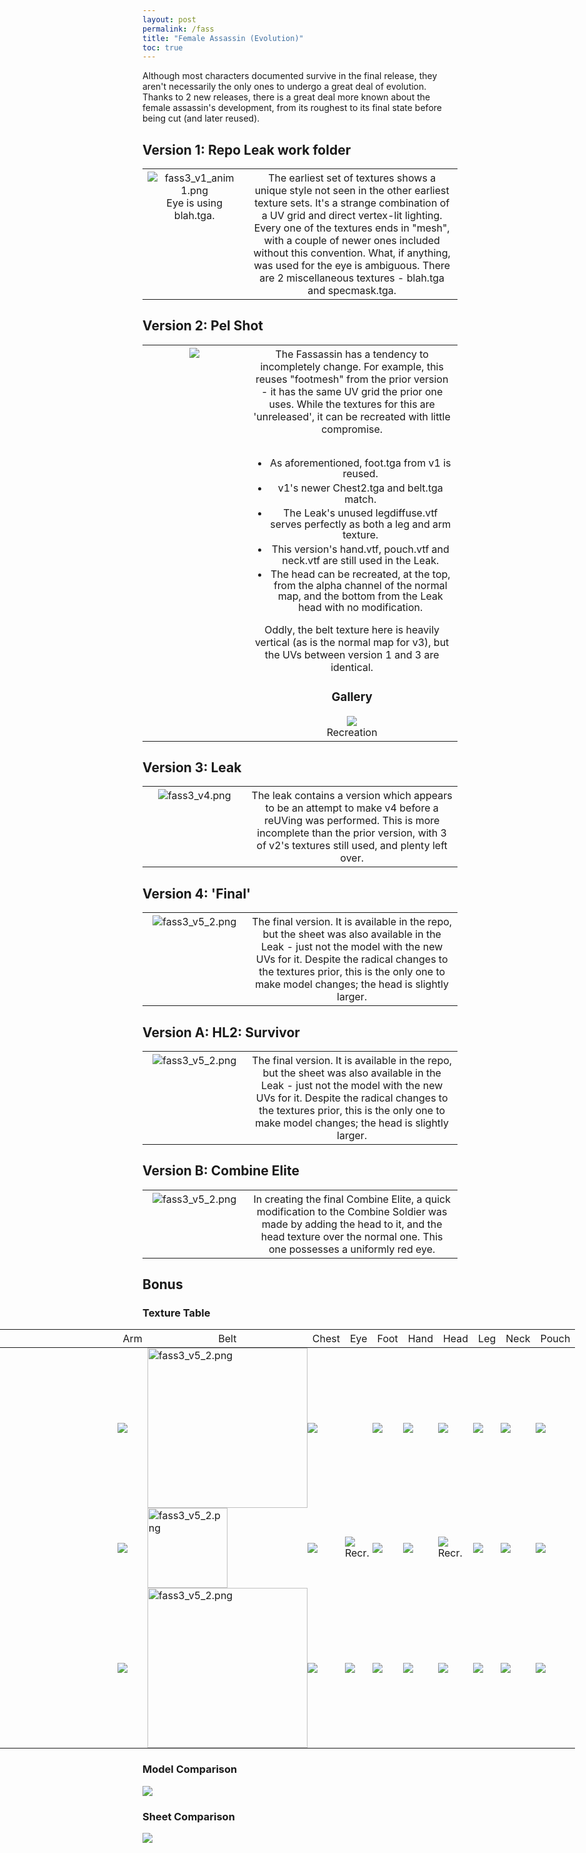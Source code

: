 ```yaml
---
layout: post
permalink: /fass
title: "Female Assassin (Evolution)"
toc: true
---
```

<style>
table li
{
  margin-top:5px;
  line-height:110%;
}
th {
      font-weight: 400;
}
table tr th:first-of-type
{
  width:33%;
  vertical-align:top;
}
img
{
  max-height:500px;
}
.textable
{
  margin-left:-400px;
  min-width:1600px;
}
.textable table td
{
  padding:0px;  
}
</style>

Although most characters documented survive in the final release, they aren't necessarily the only ones to undergo a great deal of evolution. Thanks to 2 new releases, there is a great deal more known about the female assassin's development, from its roughest to its final state before being cut (and later reused). 

## Version 1: Repo Leak work folder
<table>  
  <tr>  
    <th>
    <img alt="fass3_v1_anim 1.png"  src="assets/fass3_v1_anim%201.png"><br>Eye is using blah.tga.
    </th>
    <th style="vertical-align:top;">
    The earliest set of textures shows a unique style not seen in the other earliest texture sets. It's a strange combination of a UV grid and direct vertex-lit lighting. Every one of the textures ends in "mesh", with a couple of newer ones included without this convention. What, if anything, was used for the eye is ambiguous. There are 2 miscellaneous textures - blah.tga and specmask.tga. 
    </th>
  </tr>
</table>

## Version 2: Pel Shot
<table>  
  <tr>  
    <th>
    <img  src="assets/pel_assassin.png">
    </th>
    <th> 
    The Fassassin has a tendency to incompletely change. For example, this reuses "footmesh" from the prior version - it has the same UV grid the prior one uses. While the textures for this are 'unreleased', it can be recreated with little compromise.<br><br>
    <ul>  
      <li>As aforementioned, foot.tga from v1 is reused.</li>
      <li>v1's newer Chest2.tga and belt.tga match.</li>
      <li>The Leak's unused legdiffuse.vtf serves perfectly as both a leg and arm texture.</li>
      <li>This version's hand.vtf, pouch.vtf and neck.vtf are still used in the Leak.</li>  
      <li>The head can be recreated, at the top, from the alpha channel of the normal map, and the bottom from the Leak head with no modification.</li>
    </ul>
    Oddly, the belt texture here is heavily vertical (as is the normal map for v3), but the UVs between version 1 and 3 are identical.
    <h3>Gallery</h3>
      <img  src="assets/fass3_v3.png"><br>Recreation
    </th>
  </tr>
</table>

## Version 3: Leak
<table>  
  <tr>  
    <th>
    <img alt="fass3_v4.png"  src="assets/fass3_v4.png">
    </th>
    <th style="vertical-align:top;">
    The leak contains a version which appears to be an attempt to make v4 before a reUVing was performed. This is more incomplete than the prior version, with 3 of v2's textures still used, and plenty left over. 
    </th>
  </tr>
</table>

## Version 4: 'Final'
<table>  
  <tr>  
    <th>
    <img alt="fass3_v5_2.png"  src="assets/fass3_v5_2.png">
    </th>
    <th style="vertical-align:top;">
    The final version. It is available in the repo, but the sheet was also available in the Leak - just not the model with the new UVs for it. Despite the radical changes to the textures prior, this is the only one to make model changes; the head is slightly larger.
    </th>
  </tr>
</table>

## Version A: HL2: Survivor
<table>  
  <tr>  
    <th>
      <img alt="fass3_v5_2.png"  src="assets/fass3_v6_1.png">
    </th>
    <th style="vertical-align:top;">
      The final version. It is available in the repo, but the sheet was also available in the Leak - just not the model with the new UVs for it. Despite the radical changes to the textures prior, this is the only one to make model changes; the head is slightly larger.
    </th>
  </tr>
</table>

## Version B: Combine Elite
<table>  
  <tr>  
    <th>
      <img alt="fass3_v5_2.png"  src="assets/fass_vb.png">
    </th>
    <th style="vertical-align:top;">
      In creating the final Combine Elite, a quick modification to the Combine Soldier was made by adding the head to it, and the head texture over the normal one. This one possesses a uniformly red eye.
    </th>
  </tr>
</table>

## Bonus

### Texture Table

<div class="textable">
<table>
<thead>
<tr class="header">
<th> </th>
<th>Arm</th>
<th>Belt</th>
<th>Chest</th>
<th>Eye</th>
<th>Foot</th>
<th>Hand</th>
<th>Head</th>
<th>Leg</th>
<th>Neck</th>
<th>Pouch</th>
</tr>
</thead>
<tbody>
<tr class="odd">
<td>v1</td>
<td><img src="assets/fass_v1/1_armmesh.png" /></td>
<td><img alt="fass3_v5_2.png" width="256" src="assets/fass_v1/1_beltmesh.png"></td>
<td><img src="assets/fass_v1/1_chestmesh.png" /></td>
<td></td>
<td><img src="assets/fass_v1/1_footmesh.png" /></td>
<td><img src="assets/fass_v1/1_handmesh.png" /></td>
<td><img src="assets/fass_v1/1_headmesh.png" /></td>
<td><img src="assets/fass_v1/1_legmesh.png" /></td>
<td><img src="assets/fass_v1/1_neckmesh.png" /></td>
<td><img src="assets/fass_v1/1_pouchmesh.png" /></td>
</tr>
<tr class="even">
<td>v2</td>
<td><img src="assets/fass_v3/3_legdiffuse.png" /></td>
<td><img alt="fass3_v5_2.png" height="128" src="assets/fass_v1/1_belt.png"></td>
<td><img src="assets/fass_v1/1_chest2.png" /></td>
<td><img src="assets/fass_v2/2_eye.png" /><br> Recr.</td>
<td><img src="assets/fass_v1/1_footmesh.png" /></td>
<td><img src="assets/fass_v3/3_hand.png" /></td>
<td><img src="assets/fass_v2/2_head.png" /><br>Recr.</td>
<td><img src="assets/fass_v3/3_legdiffuse.png" /></td>
<td><img src="assets/fass_v3/3_neck.png" /></td>
<td><img src="assets/fass_v3/3_pouch.png" /></td>
</tr>
<tr class="odd">
<td>v3</td>
<td><img src="assets/fass_v3/3_arm.png" /></td>
<td><img alt="fass3_v5_2.png" width="256" src="assets/fass_v3/3_belt.png"></td>
<td><img src="assets/fass_v3/3_chest2.png" /></td>
<td><img src="assets/fass_v3/3_eye.png" /></td>
<td><img src="assets/fass_v3/3_foot.png" /></td>
<td><img src="assets/fass_v3/3_hand.png" /></td>
<td><img src="assets/fass_v3/3_head.png" /></td>
<td><img src="assets/fass_v3/3_leg.png" /></td>
<td><img src="assets/fass_v3/3_neck.png" /></td>
<td><img src="assets/fass_v3/3_pouch.png" /></td>
</tr>
</tbody>
</table>
</div>

### Model Comparison

![](fass_full_anim.png)

### Sheet Comparison

![](sheet_anim.png)
